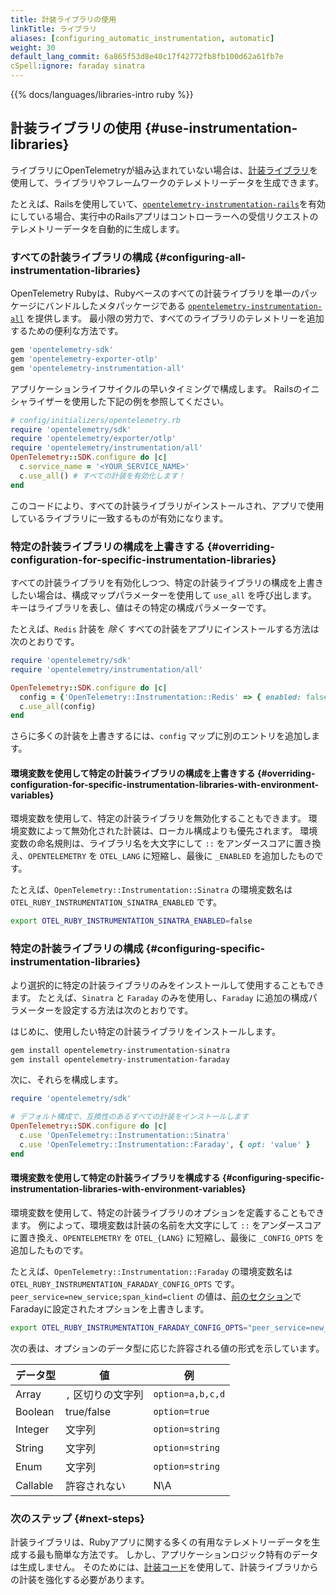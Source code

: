 ```yaml
---
title: 計装ライブラリの使用
linkTitle: ライブラリ
aliases: [configuring_automatic_instrumentation, automatic]
weight: 30
default_lang_commit: 6a865f53d8e40c17f42772fb8fb100d62a61fb7e
cSpell:ignore: faraday sinatra
---
```


{{% docs/languages/libraries-intro ruby %}}

## 計装ライブラリの使用 {#use-instrumentation-libraries}

ライブラリにOpenTelemetryが組み込まれていない場合は、[計装ライブラリ](/docs/specs/otel/glossary/#instrumentation-library)を使用して、ライブラリやフレームワークのテレメトリーデータを生成できます。

たとえば、Railsを使用していて、[`opentelemetry-instrumentation-rails`](https://rubygems.org/gems/opentelemetry-instrumentation-rails/)を有効にしている場合、実行中のRailsアプリはコントローラーへの受信リクエストのテレメトリーデータを自動的に生成します。

### すべての計装ライブラリの構成 {#configuring-all-instrumentation-libraries}

OpenTelemetry Rubyは、Rubyベースのすべての計装ライブラリを単一のパッケージにバンドルしたメタパッケージである [`opentelemetry-instrumentation-all`](https://rubygems.org/gems/opentelemetry-instrumentation-all) を提供します。
最小限の労力で、すべてのライブラリのテレメトリーを追加するための便利な方法です。

```sh
gem 'opentelemetry-sdk'
gem 'opentelemetry-exporter-otlp'
gem 'opentelemetry-instrumentation-all'
```

アプリケーションライフサイクルの早いタイミングで構成します。
Railsのイニシャライザーを使用した下記の例を参照してください。

```ruby
# config/initializers/opentelemetry.rb
require 'opentelemetry/sdk'
require 'opentelemetry/exporter/otlp'
require 'opentelemetry/instrumentation/all'
OpenTelemetry::SDK.configure do |c|
  c.service_name = '<YOUR_SERVICE_NAME>'
  c.use_all() # すべての計装を有効化します！
end
```

このコードにより、すべての計装ライブラリがインストールされ、アプリで使用しているライブラリに一致するものが有効になります。

### 特定の計装ライブラリの構成を上書きする {#overriding-configuration-for-specific-instrumentation-libraries}

すべての計装ライブラリを有効化しつつ、特定の計装ライブラリの構成を上書きしたい場合は、構成マップパラメーターを使用して `use_all` を呼び出します。
キーはライブラリを表し、値はその特定の構成パラメーターです。

たとえば、`Redis` 計装を _除く_ すべての計装をアプリにインストールする方法は次のとおりです。

```ruby
require 'opentelemetry/sdk'
require 'opentelemetry/instrumentation/all'

OpenTelemetry::SDK.configure do |c|
  config = {'OpenTelemetry::Instrumentation::Redis' => { enabled: false }}
  c.use_all(config)
end
```

さらに多くの計装を上書きするには、`config` マップに別のエントリを追加します。

#### 環境変数を使用して特定の計装ライブラリの構成を上書きする {#overriding-configuration-for-specific-instrumentation-libraries-with-environment-variables}

環境変数を使用して、特定の計装ライブラリを無効化することもできます。
環境変数によって無効化された計装は、ローカル構成よりも優先されます。
環境変数の命名規則は、ライブラリ名を大文字にして `::` をアンダースコアに置き換え、`OPENTELEMETRY` を `OTEL_LANG` に短縮し、最後に `_ENABLED` を追加したものです。

たとえば、`OpenTelemetry::Instrumentation::Sinatra` の環境変数名は `OTEL_RUBY_INSTRUMENTATION_SINATRA_ENABLED` です。

```bash
export OTEL_RUBY_INSTRUMENTATION_SINATRA_ENABLED=false
```

### 特定の計装ライブラリの構成 {#configuring-specific-instrumentation-libraries}

より選択的に特定の計装ライブラリのみをインストールして使用することもできます。
たとえば、`Sinatra` と `Faraday` のみを使用し、`Faraday` に追加の構成パラメーターを設定する方法は次のとおりです。

はじめに、使用したい特定の計装ライブラリをインストールします。

```sh
gem install opentelemetry-instrumentation-sinatra
gem install opentelemetry-instrumentation-faraday
```

次に、それらを構成します。

```ruby
require 'opentelemetry/sdk'

# デフォルト構成で、互換性のあるすべての計装をインストールします
OpenTelemetry::SDK.configure do |c|
  c.use 'OpenTelemetry::Instrumentation::Sinatra'
  c.use 'OpenTelemetry::Instrumentation::Faraday', { opt: 'value' }
end
```

#### 環境変数を使用して特定の計装ライブラリを構成する {#configuring-specific-instrumentation-libraries-with-environment-variables}

環境変数を使用して、特定の計装ライブラリのオプションを定義することもできます。
例によって、環境変数は計装の名前を大文字にして `::` をアンダースコアに置き換え、`OPENTELEMETRY` を `OTEL_{LANG}` に短縮し、最後に `_CONFIG_OPTS` を追加したものです。

たとえば、`OpenTelemetry::Instrumentation::Faraday` の環境変数名は `OTEL_RUBY_INSTRUMENTATION_FARADAY_CONFIG_OPTS` です。
`peer_service=new_service;span_kind=client` の値は、[前のセクション](#configuring-specific-instrumentation-libraries)でFaradayに設定されたオプションを上書きします。

```bash
export OTEL_RUBY_INSTRUMENTATION_FARADAY_CONFIG_OPTS="peer_service=new_service;span_kind=client"
```

次の表は、オプションのデータ型に応じた許容される値の形式を示しています。

| データ型 | 値                 | 例               |
| -------- | ------------------ | ---------------- |
| Array    | `,` 区切りの文字列 | `option=a,b,c,d` |
| Boolean  | true/false         | `option=true`    |
| Integer  | 文字列             | `option=string`  |
| String   | 文字列             | `option=string`  |
| Enum     | 文字列             | `option=string`  |
| Callable | 許容されない       | N\A              |

### 次のステップ {#next-steps}

計装ライブラリは、Rubyアプリに関する多くの有用なテレメトリーデータを生成する最も簡単な方法です。
しかし、アプリケーションロジック特有のデータは生成しません。
そのためには、[計装コード](../instrumentation)を使用して、計装ライブラリからの計装を強化する必要があります。
